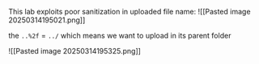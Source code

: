 This lab exploits poor sanitization in uploaded file name:
![[Pasted image 20250314195021.png]]

the `..%2f` = `../` which means we want to upload in its parent folder

![[Pasted image 20250314195325.png]]
